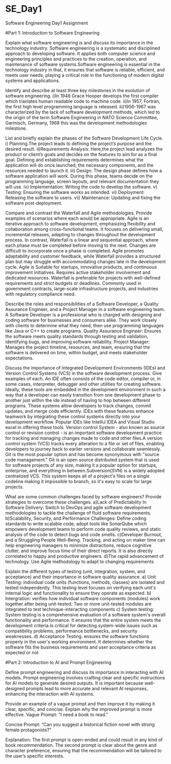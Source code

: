 # SE_Day1
Software Engineering Day1 Assignment

#Part 1: Introduction to Software Engineering

Explain what software engineering is and discuss its importance in the technology industry.
Software engineering is a systematic and disciplined approach to developing software. It applies both computer science and engineering
principles and practices to the creation, operation, and maintenance of software systems.Software engineering is essential in the technology industry in that, it ensures that software is reliable, efficient, and meets user needs, playing a critical role in the functioning of modern digital systems and applications.

Identify and describe at least three key milestones in the evolution of software engineering.
i)In 1948 Grace Hooper develops the first compiler which tranlates human readable code to machine code.
ii)In 1957, Fortran, the first high level programming language is released.
iii)1956-1967 was characterized by the lack of software development methods, which led to the origin of the term Software Engineering in NATO Science Committee, Garmisch, Germany, 1968 this was the development methodologies milestone.

List and briefly explain the phases of the Software Development Life Cycle.
i) Planning.The project leads to defining the project’s purpose and the desired result.
ii)Requirements Analysis: Here,the project lead analyzes the product or client’s goals and decides on the features to aim for as a final goal. Defining and 
establishing requirements determines what the application will do once launched, the necessary components, and the resources needed to launch it.
iii) Design: The design phase defines how a software application will work. During this phase, teams decide on the programming language, screen layouts, and relevant documentation they will use.
iv) Implementation: Writing the code to develop the software.
v) Testing: Ensuring the software works as intended.
vi) Deployment: Releasing the software to users.
vii) Maintenance: Updating and fixing the software post-deployment.

Compare and contrast the Waterfall and Agile methodologies. Provide examples of scenarios where each would be appropriate.
Agile is an iterative approach to software development, emphasizing flexibility and collaboration among cross-functional teams. It focuses on delivering small, incremental releases, adapting to changes throughout the development process. 
In contrast, Waterfall is a linear and sequential approach, where each phase must be completed before moving to the next. Changes are difficult to incorporate once a phase is completed. Agile promotes adaptability and customer feedback, while Waterfall provides a structured plan but may struggle with accommodating changes late in the development cycle.
Agile is Suitable for startups, innovative products, and continuous improvement initiatives. Requires active stakeholder involvement and dedicated resources.
Waterfall is preferable for projects with well-defined requirements and strict budgets or deadlines. Commonly used in government contracts, large-scale infrastructure projects, and industries with regulatory compliance need.

Describe the roles and responsibilities of a Software Developer, a Quality Assurance Engineer, and a Project Manager in a software engineering team.
A Software Developer is a professional who is charged with designing and coding software for businesses and consumers alike. They work closely with clients to determine what they need, then use programming languages like Java or C++ to create programs.
Quality Assurance Engineer: Ensures the software meets quality standards through testing and validation, identifying bugs, and improving software reliability.
Project Manager: Manages the project timeline, resources, and team, ensuring that the software is delivered on time, within budget, and meets stakeholder expectations.

Discuss the importance of Integrated Development Environments (IDEs) and Version Control Systems (VCS) in the software development process. Give examples of each.
An IDE often consists of the code editor, compiler or, in some cases, interpreter, debugger and other utilities for creating software. Ideally, these tools are embedded in the development environment in such a way that a developer can easily transition from one development phase to another just within the ide instead of having to hop between different programs. These systems allow developers to track changes, commit updates, and merge code efficiently. IDEs with these features enhance teamwork by integrating these control systems directly into your development workflow. Popular IDEs like IntelliJ IDEA and Visual Studio excel in offering these tools.
Version control System - also known as source control or revision control - is an important software development practice for tracking and managing changes made to code and other files.A version control system (VCS) tracks every alteration to a file or set of files, enabling developers to journey back to earlier versions and collaborate seamlessly.
Git is the most popular option and has become synonymous with "source code management." Git is an open source distributed system that is used for software projects of any size, making it a popular option for startups, enterprise, and everything in between.Subversion(SVN) is a widely adopted centralized VCS. This system keeps all of a project's files on a single codeline making it impossible to branch, so it's easy to scale for large projects.

What are some common challenges faced by software engineers? Provide strategies to overcome these challenges.
a)Lack of Predictability In Software Delivery: Switch to DevOps and agile software development methodologies to tackle the challenge of fluid software requirements.
b)Scalability, Security, and Performance Challenges: Define coding standards to write scalable code, adopt tools like SonarQube which empowers development teams to perform code quality reviews, and static analysis of the code to detect bugs and code smells.
c)Developer Burnout, and a Struggling People Well-Being. Tracking, and acting on maker time can help engineering managers to minimize distractions, reduce cognitive clutter, and improve focus time of their direct reports. It is also directly correlated to happy and productive engineers. 
d)The rapid advancement of technology. Use Agile methodology to adapt to changing requirements

Explain the different types of testing (unit, integration, system, and acceptance) and their importance in software quality assurance.
a) Unit Testing: individual code units (functions, methods, classes) are isolated and tested independently. This testing level focuses on verifying each unit's internal logic and functionality to ensure they operate as expected.
b) Intergration: verifies how individual software components (modules) work together after being unit-tested. Two or more unit-tested modules are integrated to test technique-interacting components
c) System testing: System testing is a comprehensive evaluation of a software system's overall functionality and performance. It ensures that the entire system meets the development criteria.Is critical for detecting system-wide issues such as compatibility problems, performance bottlenecks, and security weaknesses.
d) Acceptance Testing. ensures the software functions properly in the user's working environment. It determines whether the software fits the business requirements and user acceptance criteria as expected or not

#Part 2: Introduction to AI and Prompt Engineering

Define prompt engineering and discuss its importance in interacting with AI models.
Prompt engineering involves crafting clear and specific instructions for AI models to generate desired outputs. It is important because well-designed prompts lead to more accurate and relevant AI responses, enhancing the interaction with AI systems.

Provide an example of a vague prompt and then improve it by making it clear, specific, and concise. Explain why the improved prompt is more effective.
Vague Prompt: “I need a book to read.”

Concise Prompt: “Can you suggest a historical fiction novel with strong female protagonists?”

Explanation: The first prompt is open-ended and could result in any kind of book recommendation. The second prompt is clear about the genre and character preference, ensuring that the recommendation will be tailored to the user’s specific interests.
